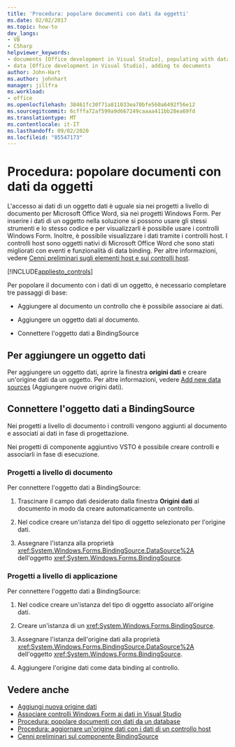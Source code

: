 ```yaml
---
title: 'Procedura: popolare documenti con dati da oggetti'
ms.date: 02/02/2017
ms.topic: how-to
dev_langs:
- VB
- CSharp
helpviewer_keywords:
- documents [Office development in Visual Studio], populating with data
- data [Office development in Visual Studio], adding to documents
author: John-Hart
ms.author: johnhart
manager: jillfra
ms.workload:
- office
ms.openlocfilehash: 38461fc30f71a811033ea70bfe560a6492f56e12
ms.sourcegitcommit: 6cfffa72af599a9d667249caaaa411bb28ea69fd
ms.translationtype: MT
ms.contentlocale: it-IT
ms.lasthandoff: 09/02/2020
ms.locfileid: "85547173"
---
```

# <a name="how-to-populate-documents-with-data-from-objects"></a>Procedura: popolare documenti con dati da oggetti

L'accesso ai dati di un oggetto dati è uguale sia nei progetti a livello di documento per Microsoft Office Word, sia nei progetti Windows Form. Per inserire i dati di un oggetto nella soluzione si possono usare gli stessi strumenti e lo stesso codice e per visualizzarli è possibile usare i controlli Windows Form. Inoltre, è possibile visualizzare i dati tramite i controlli host. I controlli host sono oggetti nativi di Microsoft Office Word che sono stati migliorati con eventi e funzionalità di data binding. Per altre informazioni, vedere [Cenni preliminari sugli elementi host e sui controlli host](../vsto/host-items-and-host-controls-overview.md).

[!INCLUDE[appliesto_controls](../vsto/includes/appliesto-controls-md.md)]

Per popolare il documento con i dati di un oggetto, è necessario completare tre passaggi di base:

- Aggiungere al documento un controllo che è possibile associare ai dati.

- Aggiungere un oggetto dati al documento.

- Connettere l'oggetto dati a BindingSource

## <a name="to-add-a-data-object"></a>Per aggiungere un oggetto dati

Per aggiungere un oggetto dati, aprire la finestra **origini dati** e creare un'origine dati da un oggetto. Per altre informazioni, vedere [Add new data sources](../data-tools/add-new-data-sources.md) (Aggiungere nuove origini dati).

## <a name="connect-the-data-object-to-the-bindingsource"></a>Connettere l'oggetto dati a BindingSource

Nei progetti a livello di documento i controlli vengono aggiunti al documento e associati ai dati in fase di progettazione.

Nei progetti di componente aggiuntivo VSTO è possibile creare controlli e associarli in fase di esecuzione.

### <a name="document-level-projects"></a>Progetti a livello di documento

Per connettere l'oggetto dati a BindingSource:

1. Trascinare il campo dati desiderato dalla finestra **Origini dati** al documento in modo da creare automaticamente un controllo.

2. Nel codice creare un'istanza del tipo di oggetto selezionato per l'origine dati.

3. Assegnare l'istanza alla proprietà <xref:System.Windows.Forms.BindingSource.DataSource%2A> dell'oggetto <xref:System.Windows.Forms.BindingSource>.

### <a name="application-level-projects"></a>Progetti a livello di applicazione

Per connettere l'oggetto dati a BindingSource:

1. Nel codice creare un'istanza del tipo di oggetto associato all'origine dati.

2. Creare un'istanza di un <xref:System.Windows.Forms.BindingSource>.

3. Assegnare l'istanza dell'origine dati alla proprietà <xref:System.Windows.Forms.BindingSource.DataSource%2A> dell'oggetto <xref:System.Windows.Forms.BindingSource>.

4. Aggiungere l'origine dati come data binding al controllo.

## <a name="see-also"></a>Vedere anche

- [Aggiungi nuova origine dati](../data-tools/add-new-data-sources.md)
- [Associare controlli Windows Form ai dati in Visual Studio](../data-tools/bind-windows-forms-controls-to-data-in-visual-studio.md)
- [Procedura: popolare documenti con dati da un database](../vsto/how-to-populate-documents-with-data-from-a-database.md)
- [Procedura: aggiornare un'origine dati con i dati di un controllo host](../vsto/how-to-update-a-data-source-with-data-from-a-host-control.md)
- [Cenni preliminari sul componente BindingSource](/dotnet/framework/winforms/controls/bindingsource-component-overview)